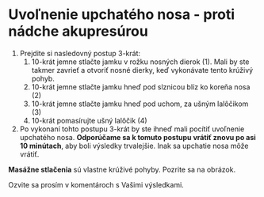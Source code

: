 Uvoľnenie upchatého nosa - proti nádche akupresúrou
===================================================

1. Prejdite si nasledovný postup 3-krát:
	1. 10-krát jemne stlačte jamku v rožku nosných dierok (1). Mali by ste
	takmer zavrieť a otvoriť nosné dierky, keď vykonávate tento krúživý
	pohyb.
	2. 10-krát jemne stlačte jamku hneď pod slznicou blíz ko koreňa nosa (2)
	3. 10-krát jemne stlačte jamku hneď pod uchom, za ušným lalôčikom (3)
	4. 10-krát pomasírujte ušný lalôčik (4)
2. Po vykonaní tohto postupu 3-krát by ste ihneď mali pocítiť uvoľnenie upchatého nosa. **Odporúčame sa k tomuto postupu vrátiť znovu po asi 10 minútach**, aby boli výsledky trvalejšie. Inak sa upchatie nosa môže vrátiť.

**Masážne stlačenia** sú vlastne krúživé pohyby. Pozrite sa na obrázok.

Ozvite sa prosím v komentároch s Vašimi výsledkami.

